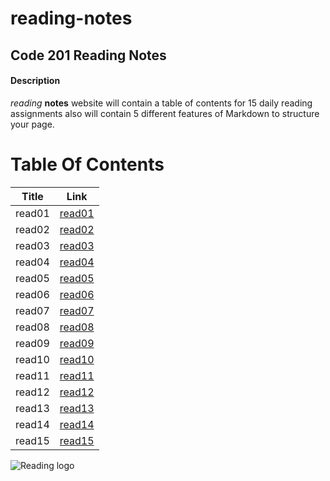 # reading-notes

## Code 201 Reading Notes

#### Description
 *reading* **notes** website will contain a table of contents for 15 daily reading assignments also will contain  5 different features of Markdown to structure your page.

 # Table Of Contents

 Title | Link
 ----- | ------
 read01 | [read01](https://ahmed199764.github.io/reading-notes/class-01)
 read02 | [read02](https://ahmed199764.github.io/reading-notes/class-02)
 read03 | [read03](https://ahmed199764.github.io/reading-notes/class-03)
 read04 | [read04](https://ahmed199764.github.io/reading-notes/class-04)
 read05 | [read05](https://ahmed199764.github.io/Read05/)
 read06 | [read06](https://ahmed199764.github.io/Read06/)
 read07 | [read07](https://ahmed199764.github.io/Read07/)
 read08 | [read08](https://ahmed199764.github.io/Read08/)
 read09 | [read09](https://ahmed199764.github.io/Read09/)
 read10 | [read10](https://ahmed199764.github.io/Read10/)
 read11 | [read11](https://ahmed199764.github.io/Read11/)
 read12 | [read12](https://ahmed199764.github.io/Read12/)
 read13 | [read13](https://ahmed199764.github.io/Read13/)
 read14 | [read14](https://ahmed199764.github.io/Read14/)
 read15 | [read15](https://ahmed199764.github.io/Read15/)

![Reading logo](https://media.istockphoto.com/vectors/book-reading-logo-and-symbols-template-icons-app-vector-id1059719536)



  



